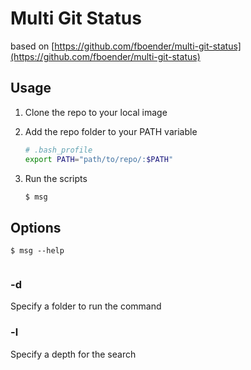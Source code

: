 # Multi Git Status

based on [https://github.com/fboender/multi-git-status](https://github.com/fboender/multi-git-status)

## Usage

1. Clone the repo to your local image
2. Add the repo folder to your PATH variable

    ```bash
    # .bash_profile
    export PATH="path/to/repo/:$PATH"
    ```
3. Run the scripts
    ```bash
    $ msg
    ```

## Options

```
$ msg --help


```
### -d

Specify a folder to run the command

### -l

Specify a depth for the search

